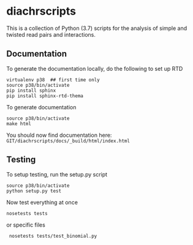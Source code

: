 # diachrscripts

This is a collection of Python (3.7) scripts for the analysis of simple and twisted read pairs and interactions.

## Documentation

To generate the documentation locally, do the following to set up RTD
```
virtualenv p38  ## first time only
source p38/bin/activate
pip install sphinx
pip install sphinx-rtd-thema
```

To generate documentation
```
source p38/bin/activate
make html
```

You should now find documentation here: ``GIT/diachrscripts/docs/_build/html/index.html``

## Testing

To setup testing, run the setup.py script
```
source p38/bin/activate
python setup.py test
```
Now test everything at once
```
nosetests tests
```
or specific files
```
 nosetests tests/test_binomial.py 
```
